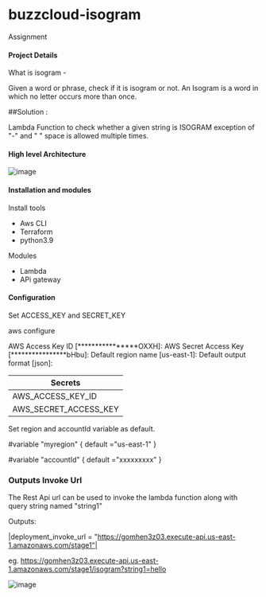 # buzzcloud-isogram
Assignment
#### Project Details

What is isogram -

Given a word or phrase, check if it is isogram or not. An Isogram is a word in which no letter occurs more than once.

##Solution :

Lambda Function to check whether a given string is ISOGRAM exception of "-" and " " space is allowed multiple times.

#### High level Architecture

![image](https://user-images.githubusercontent.com/26302748/178082099-f3bca686-deb2-4fba-bb58-836c04d7e587.png)


#### Installation and modules

Install tools

* Aws CLI
* Terraform
* python3.9

Modules

- Lambda 
- APi gateway

#### Configuration

Set ACCESS_KEY and SECRET_KEY 

aws configure 

AWS Access Key ID [****************OXXH]:
AWS Secret Access Key [****************bHbu]:
Default region name [us-east-1]:
Default output format [json]:

| Secrets                                         |
|-------------------------------------------------|
|  <a name="secret1"></a> AWS_ACCESS_KEY_ID       |
|  <a name="secret2"></a> AWS_SECRET_ACCESS_KEY   |

Set region and accountId variable as default.

#variable "myregion" {
  default ="us-east-1"
}

#variable "accountId" {
  default ="xxxxxxxxx"
}

### Outputs Invoke Url
The Rest Api url can be used to invoke the lambda function along with query string named "string1"
 
Outputs:

|deployment_invoke_url = "https://gomhen3z03.execute-api.us-east-1.amazonaws.com/stage1"|

eg. https://gomhen3z03.execute-api.us-east-1.amazonaws.com/stage1/isogram?string1=hello

![image](https://user-images.githubusercontent.com/26302748/178081926-59e0c1cc-66f4-4378-bc57-8ec7fb9f6dcb.png)



